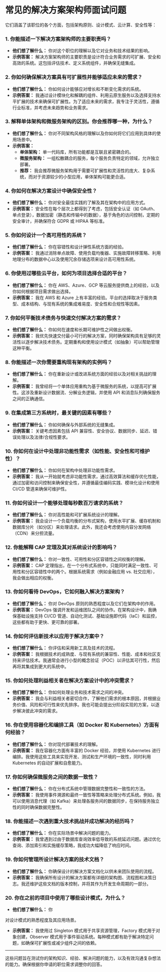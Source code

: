 # 常见的**解决方案架构师面试问题**

它们涵盖了该职位的各个方面，包括架构原则、设计模式、云计算、安全性等：

### **1. 你能描述一下解决方案架构师的主要职责吗？**
- **他们想了解什么：** 你对这个职位的理解以及它对业务和技术结果的影响。
- **示例答案：** 解决方案架构师的主要职责是设计符合业务需求的可扩展、安全和高效的系统。这包括评估技术、定义系统组件，并确保无缝集成。

### **2. 你如何确保解决方案具有可扩展性并能够适应未来的需求？**
- **他们想了解什么：** 你如何设计能够应对增长和不断变化需求的系统。
- **示例答案：** 我通过设计模块化和解耦的组件、利用云原生服务以及选择支持水平扩展的技术来确保可扩展性。为了适应未来的需求，我专注于灵活性，遵循行业标准，并考虑未来趋势和业务需求。

### **3. 解释单体架构和微服务架构的区别。你会推荐哪一种，为什么？**
- **他们想了解什么：** 你对不同架构风格的理解以及你如何将它们应用到具体的使用场景中。
- **示例答案：**
  - **单体架构：** 单一代码库，所有功能都是互联且紧密耦合的。
  - **微服务架构：** 一组松散耦合的服务，每个服务负责特定的领域，允许独立部署。
  - **推荐：** 我会推荐微服务架构用于需要可扩展性和灵活性的庞大、复杂系统，而对于资源较少的小型应用，单体架构可能更合适。

### **4. 你如何在解决方案设计中确保安全性？**
- **他们想了解什么：** 你对安全最佳实践的了解及其在架构中的应用方式。
- **示例答案：** 安全性在每个层次上都得到了考虑，包括安全认证（如 OAuth、单点登录），数据加密（静态和传输中的数据），基于角色的访问控制，定期的安全审计，并确保符合 GDPR 或 HIPAA 等标准。

### **5. 你如何设计一个高可用性的系统？**
- **他们想了解什么：** 你在容错性和设计弹性系统方面的经验。
- **示例答案：** 我通过消除单点故障、使用负载均衡器、实施故障转移策略、利用地理分布的数据中心以及使用冗余存储选项来设计高可用性系统。

### **6. 你使用过哪些云平台，如何为项目选择合适的平台？**
- **他们想了解什么：** 你在 AWS、Azure、GCP 等云服务提供商上的经验，以及你如何根据项目需求做出选择。
- **示例答案：** 我在 AWS 和 Azure 上有丰富的经验。平台的选择取决于服务类型、成本结构、与现有系统的集成难易度、安全性和合规性等因素。

### **7. 你如何平衡技术债务与快速交付解决方案的需求？**
- **他们想了解什么：** 你如何在速度和长期可维护性之间做出权衡。
- **示例答案：** 我优先快速交付最小可行的解决方案，同时确保架构具有足够的灵活性以逐步解决技术债务。定期重构和使用设计模式（如抽象）可以帮助管理这种平衡。

### **8. 你能描述一次你需要重构现有架构的实例吗？**
- **他们想了解什么：** 你在重新设计或改进系统方面的经验以及对相关挑战的理解。
- **示例答案：** 我曾经将一个单体应用重构为基于微服务的系统，以提高可扩展性。这涉及重新设计数据流、分解业务逻辑，并使用 API 和消息队列确保服务之间的正确通信。

### **9. 在集成第三方系统时，最关键的因素有哪些？**
- **他们想了解什么：** 你如何确保与外部系统的无缝集成。
- **示例答案：** 关键考虑因素包括 API 兼容性、安全协议、数据同步、延迟、错误处理以及法律/合规性要求。

### **10. 你如何在设计中处理非功能性需求（如性能、安全性和可维护性）？**
- **他们想了解什么：** 你如何在架构中处理非功能性需求。
- **示例答案：** 我从一开始就考虑非功能性需求，通过高效算法和缓存优化性能，通过加密和访问控制来确保安全性，并遵循最佳编码实践、模块化设计和使用 CI/CD 管道来确保可维护性。

### **11. 你如何设计一个能够处理每秒数百万请求的系统？**
- **他们想了解什么：** 你对高性能和可扩展系统设计的理解。
- **示例答案：** 我会设计一个负载均衡的分布式架构，使用水平扩展、缓存机制和数据库分片（如分区）来处理请求。此外，我还会考虑使用内容分发网络（CDN）来分担流量。

### **12. 你能解释 CAP 定理及其对系统设计的影响吗？**
- **他们想了解什么：** 你对一致性、可用性和分区容错性之间权衡的理解。
- **示例答案：** CAP 定理指出，在一个分布式系统中，只能同时满足一致性、可用性和分区容错性中的两个。根据系统需求（例如金融应用 vs. 社交应用），我会做出相应的权衡。

### **13. 你如何看待 DevOps，它如何融入解决方案架构？**
- **他们想了解什么：** 你对 DevOps 原则的熟悉程度以及它们在架构中的作用。
- **示例答案：** DevOps 强调开发和运维团队之间的协作。在架构设计中，我确保基础设施支持 CI/CD 管道、自动化测试、基础设施即代码（IaC）和监控，这些都有助于更快、更可靠的部署。

### **14. 你如何评估新技术以应用于解决方案中？**
- **他们想了解什么：** 你评估和采用新工具及技术的流程。
- **示例答案：** 我根据技术的成熟度、与现有系统的兼容性、性能、成本和社区支持来评估技术。我通常会进行小型的概念验证（POC）以评估其可行性，然后再将其集成到更大的系统中。

### **15. 你如何处理利益相关者在解决方案设计中的冲突需求？**
- **他们想了解什么：** 你如何处理业务和技术需求之间的冲突。
- **示例答案：** 我会与利益相关者密切合作，了解他们需求的根本原因，并根据业务价值、风险和可行性来优先排序。我也可能会提出分阶段实现的方案，以逐步解决彼此冲突的需求。

### **16. 你在使用容器化和编排工具（如 Docker 和 Kubernetes）方面有何经验？**
- **他们想了解什么：** 你对现代部署技术的理解。
- **示例答案：** 我在容器化方面有丰富的 Docker 经验，并使用 Kubernetes 进行编排。我使用这些工具来实现开发、测试和生产环境的一致性，同时利用 Kubernetes 的自动扩展和自愈能力。

### **17. 你如何确保微服务之间的数据一致性？**
- **他们想了解什么：** 你在分布式系统中管理数据完整性和一致性的方法。
- **示例答案：** 我使用事件溯源和最终一致性等策略来处理分布式系统。例如，我可以使用消息代理（如 Kafka）来处理各服务间的数据同步，在保持服务独立性的同时确保数据完整性。

### **18. 你能描述一次遇到重大技术挑战并成功解决的经历吗？**
- **他们想了解什么：** 你在实际场景中解决问题的能力。
- **示例答案：** 我曾遇到过由于数据库查询效率低导致的系统延迟问题。通过优化查询、添加索引和实施缓存策略，我成功大幅降低了响应时间。

### **19. 你如何管理所设计解决方案的技术文档？**
- **他们想了解什么：** 你确保设计的解决方案文档化以供未来团队使用的流程。
- **示例答案：** 我确保所有设计的解决方案都有详细的架构图、流程图和决策日志。我还维护这些文档的版本控制，并将其作为开发生命周期的一部分。

### **20. 你在之前的项目中使用了哪些设计模式，为什么？**
- **他们想了解什么：** 你

对设计模式的熟悉程度及其应用场景。
- **示例答案：** 我使用过 Singleton 模式用于共享资源管理，Factory 模式用于对象创建，Observer 模式用于事件驱动系统。每种模式都有助于解决特定问题，如确保可扩展性或减少组件之间的依赖。

---

这些问题旨在测试你的架构知识、经验、解决问题的能力，以及有效沟通复杂想法的能力。确保根据你申请的职位需求调整你的回答。
